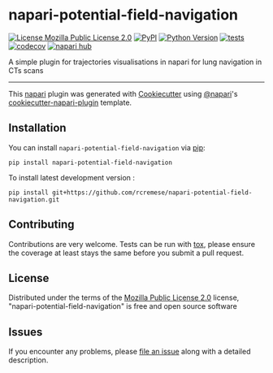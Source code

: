 # napari-potential-field-navigation

[![License Mozilla Public License 2.0](https://img.shields.io/pypi/l/napari-potential-field-navigation.svg?color=green)](https://github.com/rcremese/napari-potential-field-navigation/raw/main/LICENSE)
[![PyPI](https://img.shields.io/pypi/v/napari-potential-field-navigation.svg?color=green)](https://pypi.org/project/napari-potential-field-navigation)
[![Python Version](https://img.shields.io/pypi/pyversions/napari-potential-field-navigation.svg?color=green)](https://python.org)
[![tests](https://github.com/rcremese/napari-potential-field-navigation/workflows/tests/badge.svg)](https://github.com/rcremese/napari-potential-field-navigation/actions)
[![codecov](https://codecov.io/gh/rcremese/napari-potential-field-navigation/branch/main/graph/badge.svg)](https://codecov.io/gh/rcremese/napari-potential-field-navigation)
[![napari hub](https://img.shields.io/endpoint?url=https://api.napari-hub.org/shields/napari-potential-field-navigation)](https://napari-hub.org/plugins/napari-potential-field-navigation)

A simple plugin for trajectories visualisations in napari for lung navigation in CTs scans

----------------------------------

This [napari] plugin was generated with [Cookiecutter] using [@napari]'s [cookiecutter-napari-plugin] template.

<!--
Don't miss the full getting started guide to set up your new package:
https://github.com/napari/cookiecutter-napari-plugin#getting-started

and review the napari docs for plugin developers:
https://napari.org/stable/plugins/index.html
-->

## Installation

You can install `napari-potential-field-navigation` via [pip]:

    pip install napari-potential-field-navigation



To install latest development version :

    pip install git+https://github.com/rcremese/napari-potential-field-navigation.git


## Contributing

Contributions are very welcome. Tests can be run with [tox], please ensure
the coverage at least stays the same before you submit a pull request.

## License

Distributed under the terms of the [Mozilla Public License 2.0] license,
"napari-potential-field-navigation" is free and open source software

## Issues

If you encounter any problems, please [file an issue] along with a detailed description.

[napari]: https://github.com/napari/napari
[Cookiecutter]: https://github.com/audreyr/cookiecutter
[@napari]: https://github.com/napari
[MIT]: http://opensource.org/licenses/MIT
[BSD-3]: http://opensource.org/licenses/BSD-3-Clause
[GNU GPL v3.0]: http://www.gnu.org/licenses/gpl-3.0.txt
[GNU LGPL v3.0]: http://www.gnu.org/licenses/lgpl-3.0.txt
[Apache Software License 2.0]: http://www.apache.org/licenses/LICENSE-2.0
[Mozilla Public License 2.0]: https://www.mozilla.org/media/MPL/2.0/index.txt
[cookiecutter-napari-plugin]: https://github.com/napari/cookiecutter-napari-plugin

[file an issue]: https://github.com/rcremese/napari-potential-field-navigation/issues

[napari]: https://github.com/napari/napari
[tox]: https://tox.readthedocs.io/en/latest/
[pip]: https://pypi.org/project/pip/
[PyPI]: https://pypi.org/
